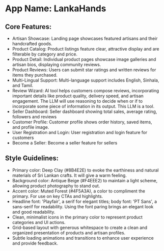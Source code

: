 # **App Name**: LankaHands

## Core Features:

- Artisan Showcase: Landing page showcases featured artisans and their handcrafted goods.
- Product Catalog: Product listings feature clear, attractive display and are filterable by category and price.
- Product Detail: Individual product pages showcase image galleries and artisan bios, displaying community reviews.
- Product Reviews: Users can submit star ratings and written reviews for items they purchased.
- Multi-Lingual Support: Multi-language support includes English, Sinhala, and Tamil.
- Review Wizard: AI tool helps customers compose reviews, incorporating important details like product quality, delivery speed, and artisan engagement. The LLM will use reasoning to decide when or if to incorporate some piece of information in its output. This LLM is a tool.
- Seller Dashboard: Seller dashboard showing total sales, average rating, followers and reviews
- Customer Profile: Customer profile shows order history, saved items, and profile image.
- User Registration and Login: User registration and login feature for customers
- Become a Seller: Become a seller feature for sellers

## Style Guidelines:

- Primary color: Deep Clay (#8B4E2E) to evoke the earthiness and natural materials of Sri Lankan crafts. It will give a warm feeling.
- Background color: Antique Beige (#F4EEE2) to maintain a light scheme, allowing product photography to stand out.
- Accent color: Muted Forest (#4F5A3A), a color to compliment the primary. For use on key CTAs and highlights.
- Headline font: 'Playfair', a serif for elegant titles; body font: 'PT Sans', a sans-serif for readability. Using the font paring brings an elegant look and good readability.
- Clean, minimalist icons in the primary color to represent product categories and UI actions.
- Grid-based layout with generous whitespace to create a clean and organized presentation of products and artisan profiles.
- Subtle loading animations and transitions to enhance user experience and provide feedback.
